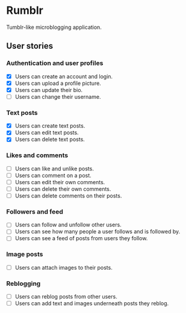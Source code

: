 # Rumblr

Tumblr-like microblogging application.

## User stories

### Authentication and user profiles

- [x] Users can create an account and login.
- [x] Users can upload a profile picture.
- [x] Users can update their bio.
- [ ] Users can change their username.

### Text posts

- [x] Users can create text posts.
- [x] Users can edit text posts.
- [x] Users can delete text posts.

### Likes and comments

- [ ] Users can like and unlike posts.
- [ ] Users can comment on a post.
- [ ] Users can edit their own comments.
- [ ] Users can delete their own comments.
- [ ] Users can delete comments on their posts.

### Followers and feed

- [ ] Users can follow and unfollow other users.
- [ ] Users can see how many people a user follows and is followed by.
- [ ] Users can see a feed of posts from users they follow.

### Image posts

- [ ] Users can attach images to their posts.

### Reblogging

- [ ] Users can reblog posts from other users.
- [ ] Users can add text and images underneath posts they reblog.
